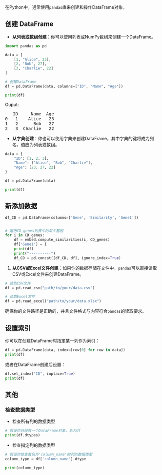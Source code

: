 在Python中，通常使用`pandas`库来创建和操作DataFrame对象。

## 创建 DataFrame

- **从列表或数组创建**：你可以使用列表或NumPy数组来创建一个DataFrame。

```python
import pandas as pd

data = [
    [1, "Alice", 23],
    [2, "Bob", 27],
    [3, "Charlie", 22]
]

# 创建DataFrame
df = pd.DataFrame(data, columns=["ID", "Name", "Age"])

print(df)
```
Ouput:
<pre>
   ID     Name  Age
0   1    Alice   23
1   2      Bob   27
2   3  Charlie   22
</pre>

- **从字典创建**：你也可以使用字典来创建DataFrame，其中字典的键将成为列名，值应为列表或数组。

```python
data = {
    "ID": [1, 2, 3],
    "Name": ["Alice", "Bob", "Charlie"],
    "Age": [23, 27, 22]
}

df = pd.DataFrame(data)

print(df)
```
## 新添加数据
  
```py
df_CD = pd.DataFrame(columns=['Gene', 'Similarity', 'Gene1'])


# 遍历CD_genes列表中的每个基因
for i in CD_genes:
    df = embed.compute_similarities(i, CD_genes)
    df['Gene1'] = i
    print(df)
    print("----------")
    df_CD = pd.concat([df_CD, df], ignore_index=True)

```

1. **从CSV或Excel文件创建**：如果你的数据存储在文件中，`pandas`可以直接读取CSV或Excel文件来创建DataFrame。

```python
# 读取CSV文件
df = pd.read_csv("path/to/your/data.csv")

# 读取Excel文件
df = pd.read_excel("path/to/your/data.xlsx")
```

确保你的文件路径是正确的，并且文件格式与内容符合`pandas`的读取要求。

## 设置索引

你可以在创建DataFrame时指定某一列作为索引：

```python
df = pd.DataFrame(data, index=[row[0] for row in data])
print(df)
```

或者在DataFrame创建后设置：

```python
df.set_index("ID", inplace=True)
print(df)
```

## 其他

### 检查数据类型
- 检查所有列的数据类型
```py
# 假设你已经有一个DataFrame对象，名为df
print(df.dtypes)
```
 - 检查指定列的数据类型
```py
# 假设你想查看名为'column_name'的列的数据类型
column_type = df['column_name'].dtype

print(column_type)
```